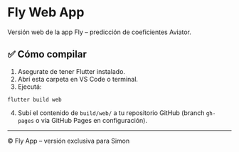
# Fly Web App

Versión web de la app Fly – predicción de coeficientes Aviator.

## ✅ Cómo compilar

1. Asegurate de tener Flutter instalado.
2. Abrí esta carpeta en VS Code o terminal.
3. Ejecutá:

```
flutter build web
```

4. Subí el contenido de `build/web/` a tu repositorio GitHub (branch `gh-pages` o vía GitHub Pages en configuración).

---

© Fly App – versión exclusiva para Simon
